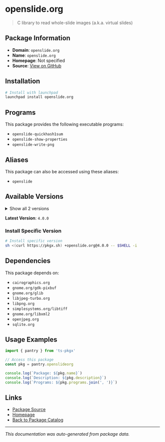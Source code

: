 # openslide.org

> C library to read whole-slide images (a.k.a. virtual slides)

## Package Information

- **Domain**: `openslide.org`
- **Name**: `openslide.org`
- **Homepage**: Not specified
- **Source**: [View on GitHub](https://github.com/pkgxdev/pantry/tree/main/projects/openslide.org/package.yml)

## Installation

```bash
# Install with launchpad
launchpad install openslide.org
```

## Programs

This package provides the following executable programs:

- `openslide-quickhash1sum`
- `openslide-show-properties`
- `openslide-write-png`

## Aliases

This package can also be accessed using these aliases:

- `openslide`

## Available Versions

<details>
<summary>Show all 2 versions</summary>

- `4.0.0`, `3.4.1`

</details>

**Latest Version**: `4.0.0`

### Install Specific Version

```bash
# Install specific version
sh <(curl https://pkgx.sh) +openslide.org@4.0.0 -- $SHELL -i
```

## Dependencies

This package depends on:

- `cairographics.org`
- `gnome.org/gdk-pixbuf`
- `gnome.org/glib`
- `libjpeg-turbo.org`
- `libpng.org`
- `simplesystems.org/libtiff`
- `gnome.org/libxml2`
- `openjpeg.org`
- `sqlite.org`

## Usage Examples

```typescript
import { pantry } from 'ts-pkgx'

// Access this package
const pkg = pantry.openslideorg

console.log(`Package: ${pkg.name}`)
console.log(`Description: ${pkg.description}`)
console.log(`Programs: ${pkg.programs.join(', ')}`)
```

## Links

- [Package Source](https://github.com/pkgxdev/pantry/tree/main/projects/openslide.org/package.yml)
- [Homepage](#)
- [Back to Package Catalog](../package-catalog.md)

---

*This documentation was auto-generated from package data.*

